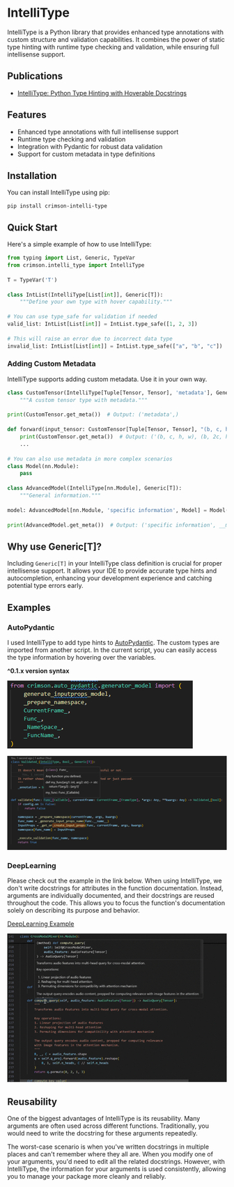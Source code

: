 # IntelliType

IntelliType is a Python library that provides enhanced type annotations with custom structure and validation capabilities. It combines the power of static type hinting with runtime type checking and validation, while ensuring full intellisense support.

## Publications
- [IntelliType: Python Type Hinting with Hoverable Docstrings](https://dev.to/crimson206/intellitype-python-type-hinting-with-hoverable-docstrings-2bck)

## Features

- Enhanced type annotations with full intellisense support
- Runtime type checking and validation
- Integration with Pydantic for robust data validation
- Support for custom metadata in type definitions

## Installation

You can install IntelliType using pip:

```
pip install crimson-intelli-type
```


## Quick Start

Here's a simple example of how to use IntelliType:

```python
from typing import List, Generic, TypeVar
from crimson.intelli_type import IntelliType

T = TypeVar('T')

class IntList(IntelliType[List[int]], Generic[T]):
    """Define your own type with hover capability."""

# You can use type_safe for validation if needed
valid_list: IntList[List[int]] = IntList.type_safe([1, 2, 3])

# This will raise an error due to incorrect data type
invalid_list: IntList[List[int]] = IntList.type_safe(["a", "b", "c"])
```

### Adding Custom Metadata

IntelliType supports adding custom metadata. Use it in your own way.

```python
class CustomTensor(IntelliType[Tuple[Tensor, Tensor], 'metadata'], Generic[T]):
    """A custom tensor type with metadata."""

print(CustomTensor.get_meta())  # Output: ('metadata',)

def forward(input_tensor: CustomTensor[Tuple[Tensor, Tensor], "(b, c, h, w), (b, 2c, h/2, w/2)"]):
    print(CustomTensor.get_meta())  # Output: ('(b, c, h, w), (b, 2c, h/2, w/2)',)
    ...

# You can also use metadata in more complex scenarios
class Model(nn.Module):
    pass

class AdvancedModel(IntelliType[nn.Module], Generic[T]):
    """General information."""

model: AdvancedModel[nn.Module, 'specific information', Model] = Model()

print(AdvancedModel.get_meta())  # Output: ('specific information', __main__.Model)
```


## Why use Generic[T]?

Including `Generic[T]` in your IntelliType class definition is crucial for proper intellisense support. It allows your IDE to provide accurate type hints and autocompletion, enhancing your development experience and catching potential type errors early.

## Examples

### AutoPydantic



I used IntelliType to add type hints to [AutoPydantic](https://github.com/crimson206/auto-pydantic). The custom types are imported from another script. In the current script, you can easily access the type information by hovering over the variables.

**^0.1.x version syntax**

![alt](docs/static/auto_pydantic_like_ts.png)

![alt](docs/static/auto_pydantic_importing.png)


### DeepLearning

Please check out the example in the link below. When using IntelliType, we don't write docstrings for attributes in the function documentation. Instead, arguments are individually documented, and their docstrings are reused throughout the code. This allows you to focus the function's documentation solely on describing its purpose and behavior.

[DeepLearning Example](https://github.com/crimson206/intelli-type/tree/main/example)

![alt](docs/static/avsegformer_example.gif)

## Reusability

One of the biggest advantages of IntelliType is its reusability. Many arguments are often used across different functions. Traditionally, you would need to write the docstring for these arguments repeatedly.

The worst-case scenario is when you've written docstrings in multiple places and can't remember where they all are. When you modify one of your arguments, you'd need to edit all the related docstrings. However, with IntelliType, the information for your arguments is used consistently, allowing you to manage your package more cleanly and reliably.
